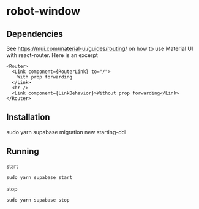 # robot-window

## Dependencies

See https://mui.com/material-ui/guides/routing/ on how to use Material UI with react-router.
Here is an excerpt
```
<Router>
  <Link component={RouterLink} to="/">
    With prop forwarding
  </Link>
  <br />
  <Link component={LinkBehavior}>Without prop forwarding</Link>
</Router>
```

## Installation

sudo yarn supabase migration new starting-ddl

## Running

start
```
sudo yarn supabase start
```
stop
```
sudo yarn supabase stop
```

